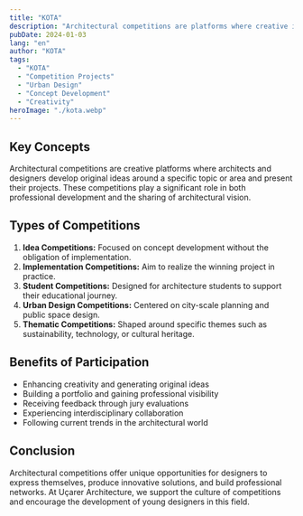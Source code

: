```yaml
---
title: "KOTA"
description: "Architectural competitions are platforms where creative ideas emerge and design boundaries are challenged."
pubDate: 2024-01-03
lang: "en"
author: "KOTA"
tags:
  - "KOTA"
  - "Competition Projects"
  - "Urban Design"
  - "Concept Development"
  - "Creativity"
heroImage: "./kota.webp"
---
```


## Key Concepts
Architectural competitions are creative platforms where architects and designers develop original ideas around a specific topic or area and present their projects. These competitions play a significant role in both professional development and the sharing of architectural vision.

## Types of Competitions
<ol>
  <li><strong>Idea Competitions:</strong> Focused on concept development without the obligation of implementation.</li>
  <li><strong>Implementation Competitions:</strong> Aim to realize the winning project in practice.</li>
  <li><strong>Student Competitions:</strong> Designed for architecture students to support their educational journey.</li>
  <li><strong>Urban Design Competitions:</strong> Centered on city-scale planning and public space design.</li>
  <li><strong>Thematic Competitions:</strong> Shaped around specific themes such as sustainability, technology, or cultural heritage.</li>
</ol>

## Benefits of Participation
- Enhancing creativity and generating original ideas  
- Building a portfolio and gaining professional visibility  
- Receiving feedback through jury evaluations  
- Experiencing interdisciplinary collaboration  
- Following current trends in the architectural world  

## Conclusion
Architectural competitions offer unique opportunities for designers to express themselves, produce innovative solutions, and build professional networks. At Uçarer Architecture, we support the culture of competitions and encourage the development of young designers in this field.
